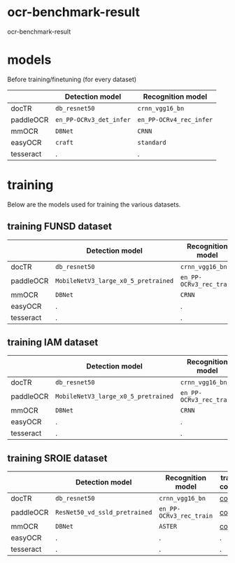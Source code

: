 # ocr-benchmark-result
ocr-benchmark-result
# models
Before training/finetuning (for every dataset)

| | Detection model | Recognition model |
| --- | --- | --- |
| docTR | `db_resnet50` | `crnn_vgg16_bn` |
| paddleOCR | `en_PP-OCRv3_det_infer` | `en_PP-OCRv4_rec_infer` |
| mmOCR | `DBNet` | `CRNN` |
| easyOCR | `craft` | `standard` |
| tesseract | . | . |

# training
Below are the models used for training the various datasets.
## training FUNSD dataset
| | Detection model | Recognition model | train-config |
| --- | --- | --- | --- |
| docTR | `db_resnet50` | `crnn_vgg16_bn` | [config](/docs/funsd_training/docTR_training.md) |
| paddleOCR | `MobileNetV3_large_x0_5_pretrained` | `en_PP-OCRv3_rec_train` | [config](/docs/funsd_training/PaddleOCR_training.md) |
| mmOCR | `DBNet` | `CRNN` | [config](/docs/funsd_training/mmocr_training.md) |
| easyOCR | . | . | . |
| tesseract | . | . | . |

## training IAM dataset
| | Detection model | Recognition model | train-config |
| --- | --- | --- | --- |
| docTR | `db_resnet50` | `crnn_vgg16_bn` | [config](/docs/iam_training/docTR_training.md) |
| paddleOCR | `MobileNetV3_large_x0_5_pretrained` | `en_PP-OCRv3_rec_train` | [config](/docs/iam_training/PaddleOCR_training.md) |
| mmOCR | `DBNet` | `CRNN` | [config](/docs/iam_training/mmocr_training.md) |
| easyOCR | . | . | . |
| tesseract | . | . | . |

## training SROIE dataset
| | Detection model | Recognition model | train-config |
| --- | --- | --- | --- |
| docTR | `db_resnet50` | `crnn_vgg16_bn` | [config](/docs/sroie_training/docTR_training.md) |
| paddleOCR | `ResNet50_vd_ssld_pretrained` | `en_PP-OCRv3_rec_train` | [config](/docs/sroie_training/PaddleOCR_training.md) |
| mmOCR | `DBNet` | `ASTER` | [config](/docs/sroie_training/mmocr_training.md) |
| easyOCR | . | . | . |
| tesseract | . | . | . |